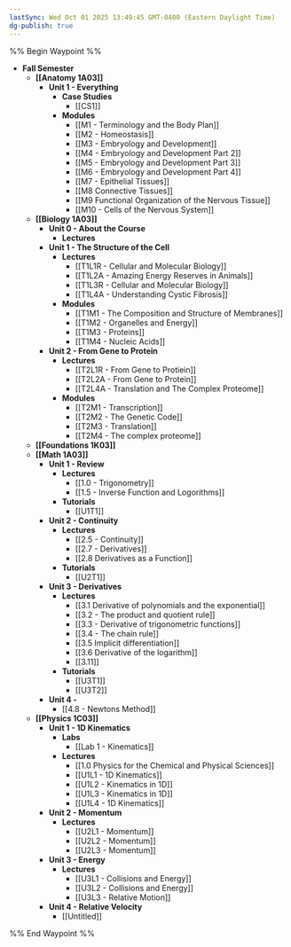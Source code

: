 ```yaml
---
lastSync: Wed Oct 01 2025 13:49:45 GMT-0400 (Eastern Daylight Time)
dg-publish: true
---
```

%% Begin Waypoint %%
- **Fall Semester**
	- **[[Anatomy 1A03]]**
		- **Unit 1 - Everything**
			- **Case Studies**
				- [[CS1]]
			- **Modules**
				- [[M1 - Terminology and the Body Plan]]
				- [[M2 - Homeostasis]]
				- [[M3 - Embryology and Development]]
				- [[M4 - Embryology and Development Part 2]]
				- [[M5 - Embryology and Development Part 3]]
				- [[M6 - Embryology and Development Part 4]]
				- [[M7 - Epithelial Tissues]]
				- [[M8 Connective Tissues]]
				- [[M9 Functional Organization of the Nervous Tissue]]
				- [[M10 - Cells of the Nervous System]]
	- **[[Biology 1A03]]**
		- **Unit 0 - About the Course**
			- **Lectures**
		- **Unit 1 - The Structure of the Cell**
			- **Lectures**
				- [[T1L1R - Cellular and Molecular Biology]]
				- [[T1L2A - Amazing Energy Reserves in Animals]]
				- [[T1L3R - Cellular and Molecular Biology]]
				- [[T1L4A - Understanding Cystic Fibrosis]]
			- **Modules**
				- [[T1M1 - The Composition and Structure of Membranes]]
				- [[T1M2 - Organelles and Energy]]
				- [[T1M3 - Proteins]]
				- [[T1M4 - Nucleic Acids]]
		- **Unit 2 - From Gene to Protein**
			- **Lectures**
				- [[T2L1R - From Gene to Protiein]]
				- [[T2L2A - From Gene to Protein]]
				- [[T2L4A - Translation and The Complex Proteome]]
			- **Modules**
				- [[T2M1 - Transcription]]
				- [[T2M2 - The Genetic Code]]
				- [[T2M3 - Translation]]
				- [[T2M4 - The complex proteome]]
	- **[[Foundations 1K03]]**
	- **[[Math 1A03]]**
		- **Unit 1 - Review**
			- **Lectures**
				- [[1.0 - Trigonometry]]
				- [[1.5 - Inverse Function and Logorithms]]
			- **Tutorials**
				- [[U1T1]]
		- **Unit 2 - Continuity**
			- **Lectures**
				- [[2.5 - Continuity]]
				- [[2.7 - Derivatives]]
				- [[2.8 Derivatives as a Function]]
			- **Tutorials**
				- [[U2T1]]
		- **Unit 3 - Derivatives**
			- **Lectures**
				- [[3.1 Derivative of polynomials and the exponential]]
				- [[3.2 - The product and quotient rule]]
				- [[3.3 - Derivative of trigonometric functions]]
				- [[3.4 - The chain rule]]
				- [[3.5 Implicit differentiation]]
				- [[3.6 Derivative of the logarithm]]
				- [[3.11]]
			- **Tutorials**
				- [[U3T1]]
				- [[U3T2]]
		- **Unit 4 -**
			- [[4.8 - Newtons Method]]
	- **[[Physics 1C03]]**
		- **Unit 1 - 1D Kinematics**
			- **Labs**
				- [[Lab 1 - Kinematics]]
			- **Lectures**
				- [[1.0 Physics for the Chemical and Physical Sciences]]
				- [[U1L1 - 1D Kinematics]]
				- [[U1L2 - Kinematics in 1D]]
				- [[U1L3 - Kinematics in 1D]]
				- [[U1L4 - 1D Kinematics]]
		- **Unit 2 - Momentum**
			- **Lectures**
				- [[U2L1 - Momentum]]
				- [[U2L2 - Momentum]]
				- [[U2L3 - Momentum]]
		- **Unit 3 - Energy**
			- **Lectures**
				- [[U3L1 - Collisions and Energy]]
				- [[U3L2 - Collisions and Energy]]
				- [[U3L3 - Relative Motion]]
		- **Unit 4 - Relative Velocity**
			- [[Untitled]]

%% End Waypoint %%
